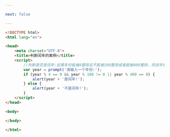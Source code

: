 ```yaml
---

next: false

---
```




<BlogInfo id="202" title="13.判断闰年的案例" author="白日梦想猿" pv=0 read_times=0 pre_cost_time="0分20秒" category="js学习" tag_list="['js学习']" create_time="2020.08.02 14:03:17" update_time="2020.08.02 14:10:53" />

```html
<!DOCTYPE html>
<html lang="en">

<head>
    <meta charset="UTF-8">
    <title>判断闰年的案例</title>
    <script>
        //判断是否是闰年:如果年份能被4整除且不能被100整除或者能被400整除，则该年份是闰年
        var year = prompt('请输入一个年份:');
        if (year % 4 == 0 && year % 100 != 0 || year % 400 == 0) {
            alert(year + '是闰年!');
        } else {
            alert(year + '不是闰年!');
        }
    </script>
</head>

<body>

</body>

</html>
```



<ActionBox />
